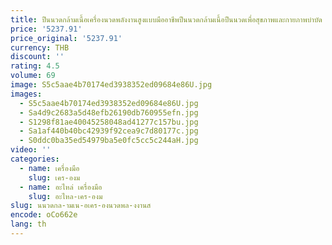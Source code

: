 ```yaml
---
title: ปืนนวดกล้ามเนื้อเครื่องนวดพลังงานสูงแบบมืออาชีพปืนนวดกล้ามเนื้อปืนนวดเพื่อสุขภาพและกายภาพบำบัด
price: '5237.91'
price_original: '5237.91'
currency: THB
discount: ''
rating: 4.5
volume: 69
image: S5c5aae4b70174ed3938352ed09684e86U.jpg
images:
  - S5c5aae4b70174ed3938352ed09684e86U.jpg
  - Sa4d9c2683a5d48efb26190db760955efn.jpg
  - S1298f81ae40045258048ad41277c157bu.jpg
  - Sa1af440b40bc42939f92cea9c7d80177c.jpg
  - S0ddc0ba35ed54979ba5e0fc5cc5c244aH.jpg
video: ''
categories:
  - name: เครื่องมือ
    slug: เคร-องม
  - name: อะไหล่ เครื่องมือ
    slug: อะไหล-เคร-องม
slug: นนวดกล-ามเน-อเคร-องนวดพล-งงานส
encode: oCo662e
lang: th
---
```

  
